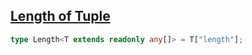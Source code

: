 ## [Length of Tuple](https://github.com/type-challenges/type-challenges/blob/main/questions/00018-easy-tuple-length/README.md)

<!-- notecardId: 1739477921913 -->

```ts
type Length<T extends readonly any[]> = T["length"];
```
